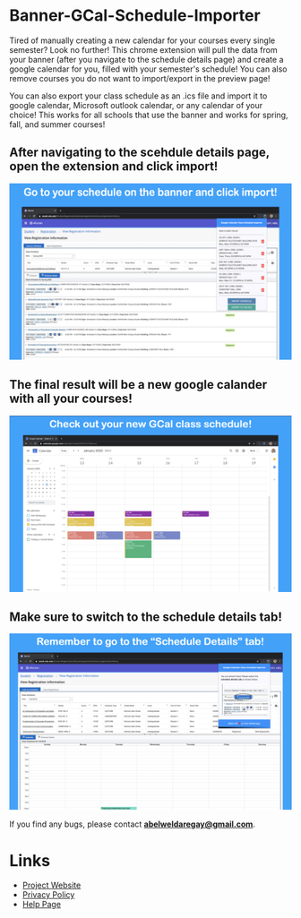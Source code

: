 # Banner-GCal-Schedule-Importer

Tired of manually creating a new calendar for your courses every single semester? Look no further! This chrome extension will pull the data from your banner (after you navigate to the schedule details page) and create a google calendar for you, filled with your semester's schedule! You can also remove courses you do not want to import/export in the preview page!

You can also export your class schedule as an .ics file and import it to google calendar, Microsoft outlook calendar, or any calendar of your choice! This works for all schools that use the banner and works for spring, fall, and summer courses!

## After navigating to the scehdule details page, open the extension and click import!

  <img src="./screenshots/import-preview.png">

## The final result will be a new google calander with all your courses!

  <img src="./screenshots/final-result.png">

## Make sure to switch to the schedule details tab!

  <img src="./screenshots/navigate-to-details.png">

If you find any bugs, please contact <b>abelweldaregay@gmail.com</b>.

# Links
- [Project Website](https://abelweldaregay.github.io/Banner-GCal-Schedule-Importer/)
- [Privacy Policy](https://abelweldaregay.github.io/Banner-GCal-Schedule-Importer/privacy.html)
- [Help Page](https://abelweldaregay.github.io/Banner-GCal-Schedule-Importer/help)


